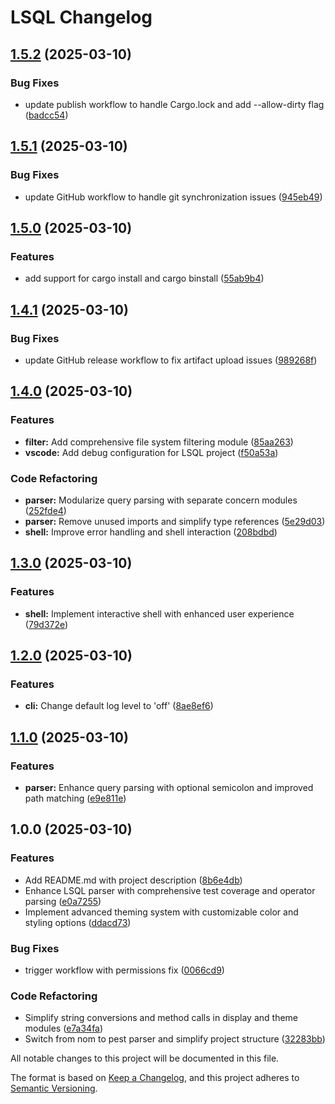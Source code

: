# LSQL Changelog

## [1.5.2](https://github.com/faltawy/lsql/compare/v1.5.1...v1.5.2) (2025-03-10)

### Bug Fixes

* update publish workflow to handle Cargo.lock and add --allow-dirty flag ([badcc54](https://github.com/faltawy/lsql/commit/badcc5484b3ed2cf531ba3f6ba7418fc5102e625))

## [1.5.1](https://github.com/faltawy/lsql/compare/v1.5.0...v1.5.1) (2025-03-10)

### Bug Fixes

* update GitHub workflow to handle git synchronization issues ([945eb49](https://github.com/faltawy/lsql/commit/945eb49479cafc45ea4c7483647541a0d2442610))

## [1.5.0](https://github.com/faltawy/lsql/compare/v1.4.1...v1.5.0) (2025-03-10)

### Features

* add support for cargo install and cargo binstall ([55ab9b4](https://github.com/faltawy/lsql/commit/55ab9b46de2ab0f33decfa397bc199e57e50e1c8))

## [1.4.1](https://github.com/faltawy/lsql/compare/v1.4.0...v1.4.1) (2025-03-10)

### Bug Fixes

* update GitHub release workflow to fix artifact upload issues ([989268f](https://github.com/faltawy/lsql/commit/989268f9751e7e0b068726f558f49235b739118c))

## [1.4.0](https://github.com/faltawy/lsql/compare/v1.3.0...v1.4.0) (2025-03-10)

### Features

* **filter:** Add comprehensive file system filtering module ([85aa263](https://github.com/faltawy/lsql/commit/85aa26395a647c68bfcb4f653f78a02fa246f3da))
* **vscode:** Add debug configuration for LSQL project ([f50a53a](https://github.com/faltawy/lsql/commit/f50a53abc1875ef163851c18e120480225d5b9ff))

### Code Refactoring

* **parser:** Modularize query parsing with separate concern modules ([252fde4](https://github.com/faltawy/lsql/commit/252fde41580974e453a6eea6848afb486ea96769))
* **parser:** Remove unused imports and simplify type references ([5e29d03](https://github.com/faltawy/lsql/commit/5e29d034e009cfecbed8aaf6117dc7a4aeae5d5c))
* **shell:** Improve error handling and shell interaction ([208bdbd](https://github.com/faltawy/lsql/commit/208bdbd327565c585208278177d33eea5819b8c0))

## [1.3.0](https://github.com/faltawy/lsql/compare/v1.2.0...v1.3.0) (2025-03-10)

### Features

* **shell:** Implement interactive shell with enhanced user experience ([79d372e](https://github.com/faltawy/lsql/commit/79d372e015077205405ba564ff3541c1191d5829))

## [1.2.0](https://github.com/faltawy/lsql/compare/v1.1.0...v1.2.0) (2025-03-10)

### Features

* **cli:** Change default log level to 'off' ([8ae8ef6](https://github.com/faltawy/lsql/commit/8ae8ef6afeb7f2c5b49c4a58a4597b4fb38194b5))

## [1.1.0](https://github.com/faltawy/lsql/compare/v1.0.0...v1.1.0) (2025-03-10)

### Features

* **parser:** Enhance query parsing with optional semicolon and improved path matching ([e9e811e](https://github.com/faltawy/lsql/commit/e9e811ed5b56aeae0daf8730898c2bbce4a4604f))

## 1.0.0 (2025-03-10)

### Features

* Add README.md with project description ([8b6e4db](https://github.com/faltawy/lsql/commit/8b6e4db48617446af740faf76375ea1d6bc37d1c))
* Enhance LSQL parser with comprehensive test coverage and operator parsing ([e0a7255](https://github.com/faltawy/lsql/commit/e0a725510356327c4c021eca70afe9654329d686))
* Implement advanced theming system with customizable color and styling options ([ddacd73](https://github.com/faltawy/lsql/commit/ddacd7372b627078ddefc98f30a6d1fed8d288e4))

### Bug Fixes

* trigger workflow with permissions fix ([0066cd9](https://github.com/faltawy/lsql/commit/0066cd92c9195b8d9a9ef785ea9b3354f386c433))

### Code Refactoring

* Simplify string conversions and method calls in display and theme modules ([e7a34fa](https://github.com/faltawy/lsql/commit/e7a34fae55317aa41630c8f27520a591e264dd9e))
* Switch from nom to pest parser and simplify project structure ([32283bb](https://github.com/faltawy/lsql/commit/32283bbc854dff350a008ebb25529ab77f8706ab))

All notable changes to this project will be documented in this file.

The format is based on [Keep a Changelog](https://keepachangelog.com/en/1.0.0/),
and this project adheres to [Semantic Versioning](https://semver.org/spec/v2.0.0.html).
